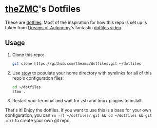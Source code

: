 # [theZMC](https://github.com/thezmc)'s Dotfiles

These are [dotfiles](https://wiki.archlinux.org/title/Dotfiles). Most of
the inspiration for how this repo is set up is taken from
[Dreams of Autonomy](https://www.youtube.com/@dreamsofautonomy)'s
fantastic [dotfiles video](https://www.youtube.com/watch?v=y6XCebnB9gs).

## Usage

1. Clone this repo:

   ```bash
   git clone https://github.com/thezmc/dotfiles.git ~/dotfiles
   ```

2. Use [stow](https://www.gnu.org/software/stow/) to populate your
   home directory with symlinks for all of this repo's configuration
   files:

   ```bash
   cd ~/dotfiles
   stow .
   ```

3. Restart your terminal and wait for zsh and tmux plugins to install.

That's it! Enjoy the dotfiles. If you want to use this is a base for your
own configuration, you can `rm -rf ~/dotfiles/.git && cd ~/dotfiles && git init`
to create your own git repo.
